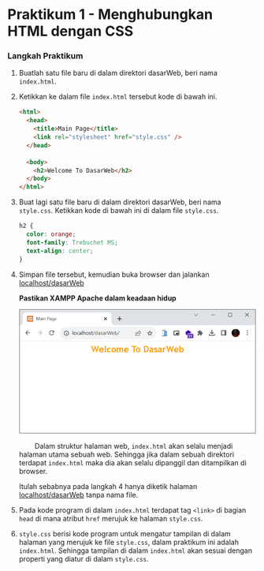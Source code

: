 # Praktikum 1 - Menghubungkan HTML dengan CSS

### Langkah Praktikum

1.  Buatlah satu file baru di dalam direktori dasarWeb, beri nama `index.html`.
2.  Ketikkan ke dalam file `index.html` tersebut kode di bawah ini.

    ```html
    <html>
      <head>
        <title>Main Page</title>
        <link rel="stylesheet" href="style.css" />
      </head>

      <body>
        <h2>Welcome To DasarWeb</h2>
      </body>
    </html>
    ```

3.  Buat lagi satu file baru di dalam direktori dasarWeb, beri nama `style.css`. Ketikkan kode di bawah ini di dalam file `style.css`.

    ```css
    h2 {
      color: orange;
      font-family: Trebuchet MS;
      text-align: center;
    }
    ```

4.  Simpan file tersebut, kemudian buka browser dan jalankan [localhost/dasarWeb](http://localhost/dasarWeb)

    **Pastikan XAMPP Apache dalam keadaan hidup**

    ![HTML dan CSS](/css/img/praktikum1/html-css.png)

    &nbsp;&nbsp;&nbsp;&nbsp;&nbsp;&nbsp;&nbsp;&nbsp;Dalam struktur halaman web, `index.html` akan selalu menjadi halaman utama sebuah web. Sehingga jika dalam sebuah direktori terdapat `index.html` maka dia akan selalu dipanggil dan ditampilkan di browser.

    Itulah sebabnya pada langkah 4 hanya diketik halaman [localhost/dasarWeb](localhost/dasarWeb) tanpa nama file.

5.  Pada kode program di dalam `index.html` terdapat tag `<link>` di bagian `head` di mana atribut `href` merujuk ke halaman `style.css`.
6.  `style.css` berisi kode program untuk mengatur tampilan di dalam halaman yang merujuk ke file `style.css`, dalam praktikum ini adalah `index.html`. Sehingga tampilan di dalam `index.html` akan sesuai dengan properti yang diatur di dalam `style.css`.
